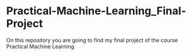 # Practical-Machine-Learning_Final-Project
On this repository you are going to find my final project of the course Practical Machine Learning
